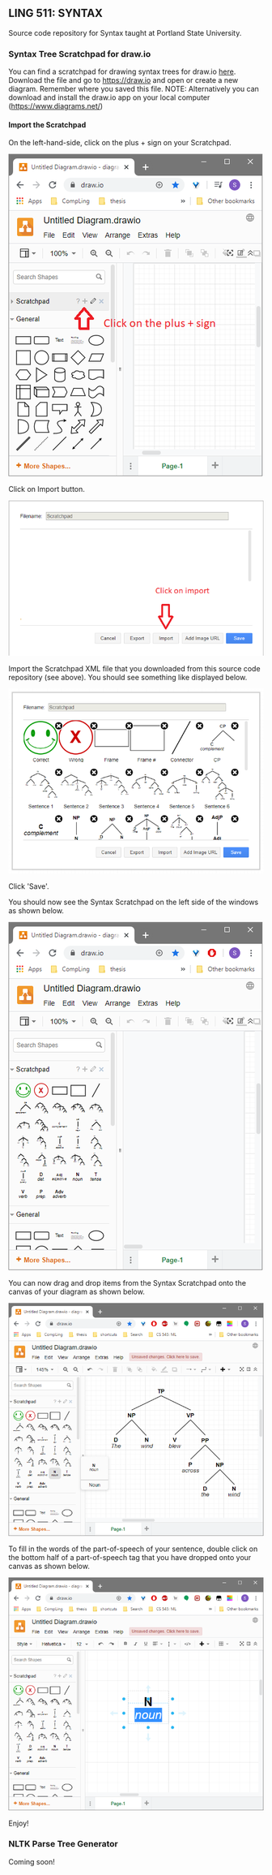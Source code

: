 
## LING 511: SYNTAX
Source code repository for Syntax taught at Portland State University.

### Syntax Tree Scratchpad for draw.io
You can find a scratchpad for drawing syntax trees for draw.io [here](https://github.com/steve3p0/LING511/blob/master/Draw.IO%20Syntax%20Scratchpad.xml).
Download the file and go to https://draw.io and open or create a new diagram.  Remember where you saved this file.
NOTE: Alternatively you can download and install the draw.io app on your local computer (https://www.diagrams.net/)

#### Import the Scratchpad
On the left-hand-side, click on the plus + sign on your Scratchpad.

![](.README_images/5cc480c7.png)

Click on Import button.

![](.README_images/782d5abd.png)

Import the Scratchpad XML file that you downloaded from this source code repository (see above). 
You should see something like displayed below.

![](.README_images/c275e770.png)

Click 'Save'.

You should now see the Syntax Scratchpad on the left side of the windows as shown below.

![](.README_images/b55eba74.png)

You can now drag and drop items from the Syntax Scratchpad onto the canvas of your diagram as shown below.

![](.README_images/23b96b68.png)

To fill in the words of the part-of-speech of your sentence, double click on the bottom half of a
part-of-speech tag that you have dropped onto your canvas as shown below.

![](.README_images/03521542.png)

Enjoy!

### NLTK Parse Tree Generator
Coming soon!

    
    
